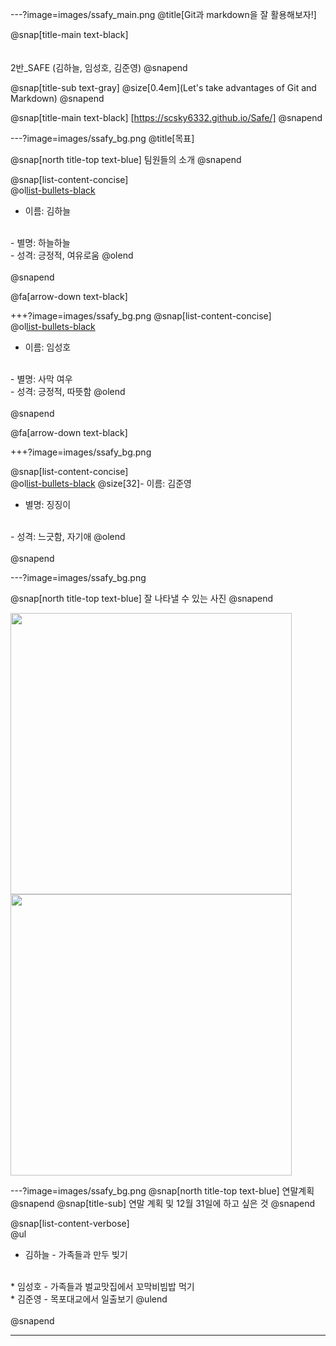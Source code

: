 ---?image=images/ssafy_main.png
@title[Git과 markdown을 잘 활용해보자!]

@snap[title-main text-black]
<br>
<br><br>
2반_SAFE (김하늘, 임성호, 김준영)
@snapend

@snap[title-sub text-gray]
@size[0.4em](Let's take advantages of Git and Markdown)
@snapend


@snap[title-main text-black]
[https://scsky6332.github.io/Safe/]
@snapend



---?image=images/ssafy_bg.png
@title[목표]

@snap[north title-top text-blue]
팀원들의 소개
@snapend

@snap[list-content-concise]
<br>
@ol[list-bullets-black](false)
- 이름: 김하늘
<br>
- 별명: 하늘하늘
<br>
- 성격: 긍정적, 여유로움
@olend
<br><br>
@snapend

@fa[arrow-down text-black]

+++?image=images/ssafy_bg.png
@snap[list-content-concise]
<br>
@ol[list-bullets-black](false)
- 이름: 임성호
<br>
- 별명: 사막 여우
<br>
- 성격: 긍정적, 따뜻함 
@olend
<br><br>
@snapend

@fa[arrow-down text-black]

+++?image=images/ssafy_bg.png

@snap[list-content-concise]
<br>
@ol[list-bullets-black](false)
@size[32]- 이름: 김준영
<br>
- 별명: 징징이
<br>
- 성격: 느긋함, 자기애 
@olend
<br><br>
@snapend




---?image=images/ssafy_bg.png

@snap[north title-top text-blue]
잘 나타낼 수 있는 사진 
@snapend

<img src="http://cdnweb01.wikitree.co.kr/webdata/editor/201810/01/img_20181001105332_9c73fcd8.jpg" width=450 height=450></img>
<img src="http://pds.joins.com/news/component/htmlphoto_mmdata/201810/03/797cb2a4-5b62-4f20-b5dd-4f72113920b6.jpg" width=450 height=450></img>

---?image=images/ssafy_bg.png
@snap[north title-top text-blue]
연말계획
@snapend
@snap[title-sub]
연말 계획 및 12월 31일에 하고 싶은 것
@snapend

@snap[list-content-verbose]
<br>
@ul[](false)
* 김하늘 - 가족들과 만두 빚기
<br>
* 임성호 - 가족들과 벌교맛집에서 꼬막비빔밥 먹기
<br>
* 김준영 - 목포대교에서 일출보기
@ulend
<br><br>
@snapend


---
